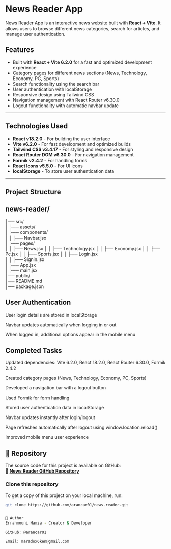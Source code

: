 # News Reader App

News Reader App is an interactive news website built with **React + Vite**. It allows users to browse different news categories, search for articles, and manage user authentication.

## Features

- Built with **React + Vite 6.2.0** for a fast and optimized development experience
- Category pages for different news sections (News, Technology, Economy, PC, Sports)
- Search functionality using the search bar
- User authentication with localStorage
- Responsive design using Tailwind CSS
- Navigation management with React Router v6.30.0
- Logout functionality with automatic navbar update

---

## Technologies Used

- **React v18.2.0** - For building the user interface
- **Vite v6.2.0** - For fast development and optimized builds
- **Tailwind CSS v3.4.17** - For styling and responsive design
- **React Router DOM v6.30.0** - For navigation management
- **Formik v2.4.2** - For handling forms
- **React Icons v5.5.0** - For UI icons
- **localStorage** - To store user authentication data

---

## Project Structure

## news-reader/

│── src/  
│ ├── assets/  
│ ├── components/  
│ │ ├── Navbar.jsx  
│ ├── pages/  
│ │ ├── News.jsx
│ │ ├── Technology.jsx
│ │ ├── Economy.jsx
│ │ ├── Pc.jsx
│ │ ├── Sports.jsx
│ │ ├── Login.jsx  
│ │ ├── Signin.jsx  
│ ├── App.jsx  
│ ├── main.jsx  
│── public/  
│── README.md  
│── package.json

## User Authentication

User login details are stored in localStorage

Navbar updates automatically when logging in or out

When logged in, additional options appear in the mobile menu

## Completed Tasks

Updated dependencies: Vite 6.2.0, React 18.2.0, React Router 6.30.0, Formik 2.4.2

Created category pages (News, Technology, Economy, PC, Sports)

Developed a navigation bar with a logout button

Used Formik for form handling

Stored user authentication data in localStorage

Navbar updates instantly after login/logout

Page refreshes automatically after logout using window.location.reload()

Improved mobile menu user experience

## 📂 Repository

The source code for this project is available on GitHub:  
🔗 **[News Reader GitHub Repository](https://github.com/arancar01/news-reader.git)**

### Clone this repository

To get a copy of this project on your local machine, run:

```bash
git clone https://github.com/arancar01/news-reader.git


👤 Author
Errahmouni Hamza - Creator & Developer

GitHub: @arancar01

Email: maradox6ken@gmail.com
```
